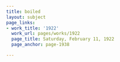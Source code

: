 ```yaml
---
title: boiled
layout: subject
page_links:
- work_title: '1922'
  work_url: pages/works/1922
  page_title: Saturday, February 11, 1922
  page_anchor: page-1938

---
```

